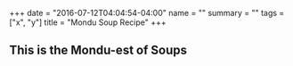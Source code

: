 +++
date = "2016-07-12T04:04:54-04:00"
name = ""
summary = ""
tags = ["x", "y"]
title = "Mondu Soup Recipe"
+++

## This is the Mondu-est of Soups
